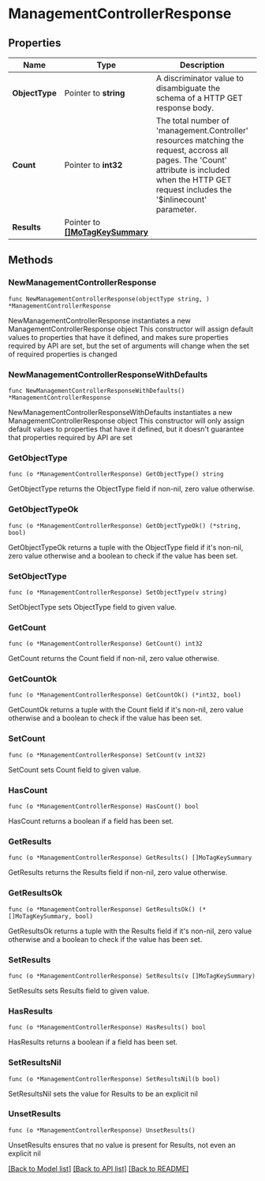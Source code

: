 # ManagementControllerResponse

## Properties

Name | Type | Description | Notes
------------ | ------------- | ------------- | -------------
**ObjectType** | Pointer to **string** | A discriminator value to disambiguate the schema of a HTTP GET response body. | 
**Count** | Pointer to **int32** | The total number of &#39;management.Controller&#39; resources matching the request, accross all pages. The &#39;Count&#39; attribute is included when the HTTP GET request includes the &#39;$inlinecount&#39; parameter. | [optional] 
**Results** | Pointer to [**[]MoTagKeySummary**](mo.TagKeySummary.md) |  | [optional] 

## Methods

### NewManagementControllerResponse

`func NewManagementControllerResponse(objectType string, ) *ManagementControllerResponse`

NewManagementControllerResponse instantiates a new ManagementControllerResponse object
This constructor will assign default values to properties that have it defined,
and makes sure properties required by API are set, but the set of arguments
will change when the set of required properties is changed

### NewManagementControllerResponseWithDefaults

`func NewManagementControllerResponseWithDefaults() *ManagementControllerResponse`

NewManagementControllerResponseWithDefaults instantiates a new ManagementControllerResponse object
This constructor will only assign default values to properties that have it defined,
but it doesn't guarantee that properties required by API are set

### GetObjectType

`func (o *ManagementControllerResponse) GetObjectType() string`

GetObjectType returns the ObjectType field if non-nil, zero value otherwise.

### GetObjectTypeOk

`func (o *ManagementControllerResponse) GetObjectTypeOk() (*string, bool)`

GetObjectTypeOk returns a tuple with the ObjectType field if it's non-nil, zero value otherwise
and a boolean to check if the value has been set.

### SetObjectType

`func (o *ManagementControllerResponse) SetObjectType(v string)`

SetObjectType sets ObjectType field to given value.


### GetCount

`func (o *ManagementControllerResponse) GetCount() int32`

GetCount returns the Count field if non-nil, zero value otherwise.

### GetCountOk

`func (o *ManagementControllerResponse) GetCountOk() (*int32, bool)`

GetCountOk returns a tuple with the Count field if it's non-nil, zero value otherwise
and a boolean to check if the value has been set.

### SetCount

`func (o *ManagementControllerResponse) SetCount(v int32)`

SetCount sets Count field to given value.

### HasCount

`func (o *ManagementControllerResponse) HasCount() bool`

HasCount returns a boolean if a field has been set.

### GetResults

`func (o *ManagementControllerResponse) GetResults() []MoTagKeySummary`

GetResults returns the Results field if non-nil, zero value otherwise.

### GetResultsOk

`func (o *ManagementControllerResponse) GetResultsOk() (*[]MoTagKeySummary, bool)`

GetResultsOk returns a tuple with the Results field if it's non-nil, zero value otherwise
and a boolean to check if the value has been set.

### SetResults

`func (o *ManagementControllerResponse) SetResults(v []MoTagKeySummary)`

SetResults sets Results field to given value.

### HasResults

`func (o *ManagementControllerResponse) HasResults() bool`

HasResults returns a boolean if a field has been set.

### SetResultsNil

`func (o *ManagementControllerResponse) SetResultsNil(b bool)`

 SetResultsNil sets the value for Results to be an explicit nil

### UnsetResults
`func (o *ManagementControllerResponse) UnsetResults()`

UnsetResults ensures that no value is present for Results, not even an explicit nil

[[Back to Model list]](../README.md#documentation-for-models) [[Back to API list]](../README.md#documentation-for-api-endpoints) [[Back to README]](../README.md)


